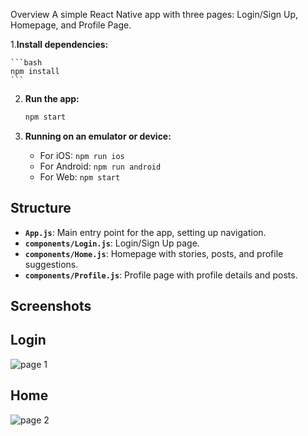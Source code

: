 Overview
A simple React Native app with three pages: Login/Sign Up, Homepage, and Profile Page.

1.**Install dependencies:**

    ```bash
    npm install
    ```

2. **Run the app:**

    ```bash
    npm start
    ```

3. **Running on an emulator or device:**

    - For iOS: `npm run ios`
    - For Android: `npm run android`
    - For Web: `npm start`

## Structure

- **`App.js`**: Main entry point for the app, setting up navigation.
- **`components/Login.js`**: Login/Sign Up page.
- **`components/Home.js`**: Homepage with stories, posts, and profile suggestions.
- **`components/Profile.js`**: Profile page with profile details and posts.


## Screenshots

## Login
![page 1](https://github.com/user-attachments/assets/5e3f2b39-a7df-43ab-8f59-2807317f0e43)

## Home
![page 2](https://github.com/user-attachments/assets/2e2db0bf-8165-48fa-9c6e-d748a6fee2e2)


